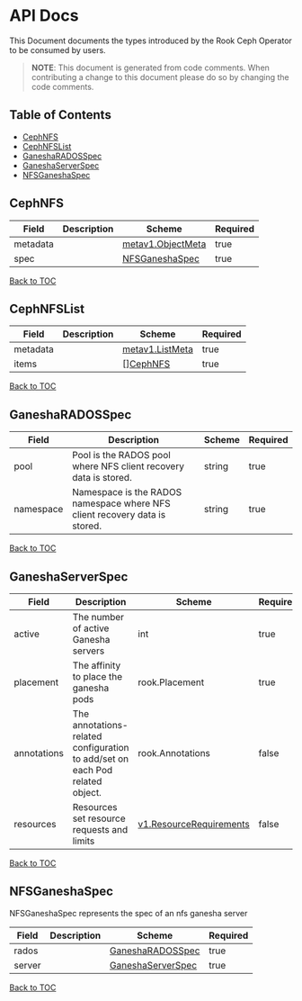 # API Docs

This Document documents the types introduced by the Rook Ceph Operator to be consumed by users.

> **NOTE**: This document is generated from code comments. When contributing a change to this document please do so by changing the code comments.

## Table of Contents
* [CephNFS](#cephnfs)
* [CephNFSList](#cephnfslist)
* [GaneshaRADOSSpec](#ganesharadosspec)
* [GaneshaServerSpec](#ganeshaserverspec)
* [NFSGaneshaSpec](#nfsganeshaspec)

## CephNFS



| Field | Description | Scheme | Required |
| ----- | ----------- | ------ | -------- |
| metadata |  | [metav1.ObjectMeta](https://kubernetes.io/docs/reference/generated/kubernetes-api/v1.11/#objectmeta-v1-meta) | true |
| spec |  | [NFSGaneshaSpec](#nfsganeshaspec) | true |

[Back to TOC](#table-of-contents)

## CephNFSList



| Field | Description | Scheme | Required |
| ----- | ----------- | ------ | -------- |
| metadata |  | [metav1.ListMeta](https://kubernetes.io/docs/reference/generated/kubernetes-api/v1.11/#listmeta-v1-meta) | true |
| items |  | [][CephNFS](#cephnfs) | true |

[Back to TOC](#table-of-contents)

## GaneshaRADOSSpec



| Field | Description | Scheme | Required |
| ----- | ----------- | ------ | -------- |
| pool | Pool is the RADOS pool where NFS client recovery data is stored. | string | true |
| namespace | Namespace is the RADOS namespace where NFS client recovery data is stored. | string | true |

[Back to TOC](#table-of-contents)

## GaneshaServerSpec



| Field | Description | Scheme | Required |
| ----- | ----------- | ------ | -------- |
| active | The number of active Ganesha servers | int | true |
| placement | The affinity to place the ganesha pods | rook.Placement | true |
| annotations | The annotations-related configuration to add/set on each Pod related object. | rook.Annotations | false |
| resources | Resources set resource requests and limits | [v1.ResourceRequirements](https://kubernetes.io/docs/reference/generated/kubernetes-api/v1.11/#resourcerequirements-v1-core) | false |

[Back to TOC](#table-of-contents)

## NFSGaneshaSpec

NFSGaneshaSpec represents the spec of an nfs ganesha server

| Field | Description | Scheme | Required |
| ----- | ----------- | ------ | -------- |
| rados |  | [GaneshaRADOSSpec](#ganesharadosspec) | true |
| server |  | [GaneshaServerSpec](#ganeshaserverspec) | true |

[Back to TOC](#table-of-contents)
